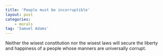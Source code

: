 ```yaml
---
title: 'People must be incorruptible'
layout: post
categories:
    - morals
tag: 'Samuel Adams'
---
```


Neither the wisest constitution nor the wisest laws will secure the liberty and happiness of a people whose manners are universally corrupt.